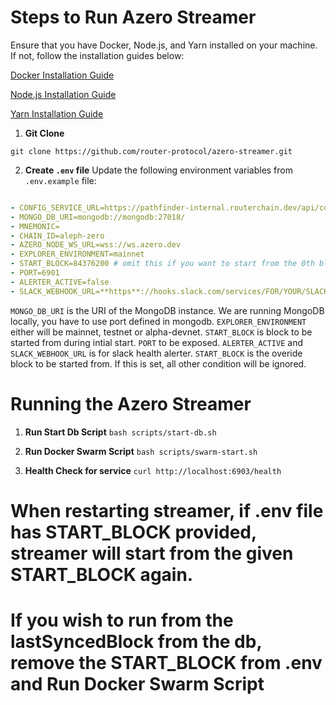 # Steps to Run Azero Streamer

Ensure that you have Docker, Node.js, and Yarn installed on your machine. If not, follow the installation guides below:

[Docker Installation Guide](https://docs.docker.com/get-docker/)

[Node.js Installation Guide](https://nodejs.org/en/download/)

[Yarn Installation Guide](https://classic.yarnpkg.com/en/docs/install)

1. **Git Clone**

`git clone https://github.com/router-protocol/azero-streamer.git`

2. **Create `.env` file**
Update the following environment variables from `.env.example` file:
```yaml

- CONFIG_SERVICE_URL=https://pathfinder-internal.routerchain.dev/api/contracts
- MONGO_DB_URI=mongodb://mongodb:27018/
- MNEMONIC=
- CHAIN_ID=aleph-zero
- AZERO_NODE_WS_URL=wss://ws.azero.dev
- EXPLORER_ENVIRONMENT=mainnet
- START_BLOCK=84376200 # omit this if you want to start from the 0th block or lastSyncedBlock in your db
- PORT=6901 
- ALERTER_ACTIVE=false
- SLACK_WEBHOOK_URL=**https**://hooks.slack.com/services/FOR/YOUR/SLACK/WEBHOOK
```
`MONGO_DB_URI` is the URI of the MongoDB instance. We are running MongoDB locally, you have to use port defined in mongodb. `EXPLORER_ENVIRONMENT` either will be mainnet, testnet or alpha-devnet. 
`START_BLOCK` is block to be started from during intial start. 
`PORT` to be exposed. 
`ALERTER_ACTIVE` and `SLACK_WEBHOOK_URL` is for slack health alerter.
`START_BLOCK` is the overide block to be started from. If this is set, all other condition will be ignored.

# Running the Azero Streamer

1. **Run Start Db Script**
`bash scripts/start-db.sh`

2. **Run Docker Swarm Script**
`bash scripts/swarm-start.sh`

3. **Health Check for service**
`curl http://localhost:6903/health`

# When restarting streamer, if .env file has START_BLOCK provided, streamer will start from the given START_BLOCK again.
# If you wish to run from the lastSyncedBlock from the db, remove the START_BLOCK from .env and Run Docker Swarm Script